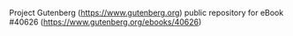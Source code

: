 Project Gutenberg (https://www.gutenberg.org) public repository for eBook #40626 (https://www.gutenberg.org/ebooks/40626)
